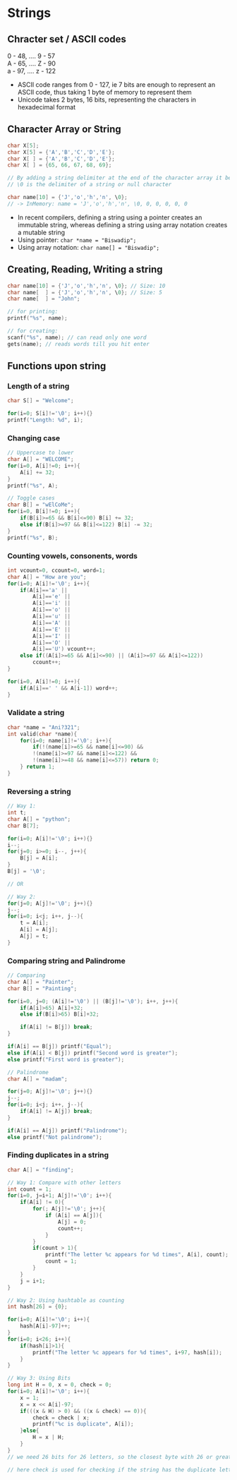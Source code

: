 # Strings

## Chracter set / ASCII codes

0 - 48, .... 9 - 57
<br>
A - 65, .... Z - 90
<br>
a - 97, .... z - 122

-   ASCII code ranges from 0 - 127, ie 7 bits are enough to represent an ASCII code, thus taking 1 byte of memory to represent them
-   Unicode takes 2 bytes, 16 bits, representing the characters in hexadecimal format

## Character Array or String

```C
char X[5];
char X[5] = {'A','B','C','D','E'};
char X[ ] = {'A','B','C','D','E'};
char X[ ] = {65, 66, 67, 68, 69};

// By adding a string delimiter at the end of the character array it becomes a string
// \0 is the delimiter of a string or null character

char name[10] = {'J','o','h','n', \0};
// -> InMemory: name = 'J','o','h','n', \0, 0, 0, 0, 0, 0
```

-   In recent compilers, defining a string using a pointer creates an immutable string, whereas defining a string using array notation creates a mutable string
-   Using pointer: `char *name = "Biswadip";`
-   Using array notation: `char name[] = "Biswadip";`

## Creating, Reading, Writing a string

```C
char name[10] = {'J','o','h','n', \0}; // Size: 10
char name[  ] = {'J','o','h','n', \0}; // Size: 5
char name[  ] = "John";

// for printing:
printf("%s", name);

// for creating:
scanf("%s", name); // can read only one word
gets(name); // reads words till you hit enter
```

## Functions upon string

### Length of a string

```C
char S[] = "Welcome";

for(i=0; S[i]!='\0'; i++){}
printf("Length: %d", i);
```

### Changing case

```C
// Uppercase to lower
char A[] = "WELCOME";
for(i=0, A[i]!=0; i++){
    A[i] += 32;
}
printf("%s", A);

// Toggle cases
char B[] = "wElCoMe";
for(i=0, B[i]!=0; i++){
    if(B[i]>=65 && B[i]<=90) B[i] += 32;
    else if(B[i]>=97 && B[i]<=122) B[i] -= 32;
}
printf("%s", B);
```

### Counting vowels, consonents, words

```C
int vcount=0, ccount=0, word=1;
char A[] = "How are you";
for(i=0; A[i]!='\0'; i++){
    if(A[i]=='a' ||
        A[i]=='e' ||
        A[i]=='i' ||
        A[i]=='o' ||
        A[i]=='u' ||
        A[i]=='A' ||
        A[i]=='E' ||
        A[i]=='I' ||
        A[i]=='O' ||
        A[i]=='U') vcount++;
    else if((A[i]>=65 && A[i]<=90) || (A[i]>=97 && A[i]<=122))
        ccount++;
}

for(i=0, A[i]!=0; i++){
    if(A[i]==' ' && A[i-1]) word++;
}
```

### Validate a string

```C
char *name = "Ani?321";
int valid(char *name){
    for(i=0; name[i]!='\0'; i++){
        if(!(name[i]>=65 && name[i]<=90) &&
        !(name[i]>=97 && name[i]<=122) &&
        !(name[i]>=48 && name[i]<=57)) return 0;
    } return 1;
}
```

### Reversing a string

```C
// Way 1:
int t;
char A[] = "python";
char B[7];

for(i=0; A[i]!='\0'; i++){}
i--;
for(j=0; i>=0; i--, j++){
    B[j] = A[i];
}
B[j] = '\0';

// OR

// Way 2:
for(j=0; A[j]!='\0'; j++){}
j--;
for(i=0; i<j; i++, j--){
    t = A[i];
    A[i] = A[j];
    A[j] = t;
}
```

### Comparing string and Palindrome

```C
// Comparing
char A[] = "Painter";
char B[] = "Painting";

for(i=0, j=0; (A[i]!='\0') || (B[j]!='\0'); i++, j++){
    if(A[i]>65) A[i]+32;
    else if(B[i]>65) B[i]+32;

    if(A[i] != B[j]) break;
}

if(A[i] == B[j]) printf("Equal");
else if(A[i] < B[j]) printf("Second word is greater");
else printf("First word is greater");

// Palindrome
char A[] = "madam";

for(j=0; A[j]!='\0'; j++){}
j--;
for(i=0; i<j; i++, j--){
    if(A[i] != A[j]) break;
}

if(A[i] == A[j]) printf("Palindrome");
else printf("Not palindrome");
```

### Finding duplicates in a string

```C
char A[] = "finding";

// Way 1: Compare with other letters
int count = 1;
for(i=0, j=i+1; A[j]!='\0'; i++){
    if(A[i] != 0){
        for(; A[j]!='\0'; j++){
            if (A[i] == A[j]){
                A[j] = 0;
                count++;
            }
        }
        if(count > 1){
            printf("The letter %c appears for %d times", A[i], count);
            count = 1;
        }
    }
    j = i+1;
}

// Way 2: Using hashtable as counting
int hash[26] = {0};

for(i=0; A[i]!='\0'; i++){
    hash[A[i]-97]++;
}
for(i=0; i<26; i++){
    if(hash[i]>1){
        printf("The letter %c appears for %d times", i+97, hash[i]);
    }
}

// Way 3: Using Bits
long int H = 0, x = 0, check = 0;
for(i=0; A[i]!='\0'; i++){
    x = 1;
    x = x << A[i]-97;
    if(((x & H) > 0) && ((x & check) == 0)){
        check = check | x;
        printf("%c is duplicate", A[i]);
    }else{
        H = x | H;
    }
}
// we need 26 bits for 26 letters, so the closest byte with 26 or greater is 4 byte, while some compilers store int in 4 byte and some in 2, it is safer to store it in long int to eleminate the scope of error

// here check is used for checking if the string has the duplicate letter for more than 2 times, if not checked then the code will print "duplicate" for every time it encounters the letter after the 2nd duplicate which we dont want if printed already
```
